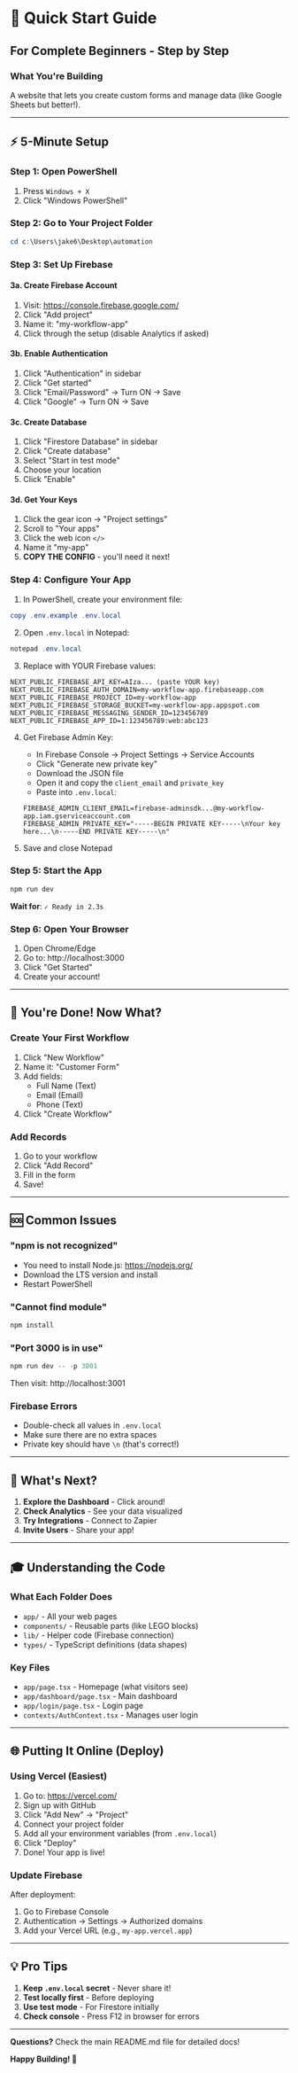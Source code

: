 # 🚀 Quick Start Guide

## For Complete Beginners - Step by Step

### What You're Building
A website that lets you create custom forms and manage data (like Google Sheets but better!).

---

## ⚡ 5-Minute Setup

### Step 1: Open PowerShell
1. Press `Windows + X`
2. Click "Windows PowerShell"

### Step 2: Go to Your Project Folder
```powershell
cd c:\Users\jake6\Desktop\automation
```

### Step 3: Set Up Firebase

#### 3a. Create Firebase Account
1. Visit: https://console.firebase.google.com/
2. Click "Add project"
3. Name it: "my-workflow-app"
4. Click through the setup (disable Analytics if asked)

#### 3b. Enable Authentication
1. Click "Authentication" in sidebar
2. Click "Get started"
3. Click "Email/Password" → Turn ON → Save
4. Click "Google" → Turn ON → Save

#### 3c. Create Database
1. Click "Firestore Database" in sidebar
2. Click "Create database"
3. Select "Start in test mode"
4. Choose your location
5. Click "Enable"

#### 3d. Get Your Keys
1. Click the gear icon → "Project settings"
2. Scroll to "Your apps"
3. Click the web icon `</>`
4. Name it "my-app"
5. **COPY THE CONFIG** - you'll need it next!

### Step 4: Configure Your App

1. In PowerShell, create your environment file:
```powershell
copy .env.example .env.local
```

2. Open `.env.local` in Notepad:
```powershell
notepad .env.local
```

3. Replace with YOUR Firebase values:
```
NEXT_PUBLIC_FIREBASE_API_KEY=AIza... (paste YOUR key)
NEXT_PUBLIC_FIREBASE_AUTH_DOMAIN=my-workflow-app.firebaseapp.com
NEXT_PUBLIC_FIREBASE_PROJECT_ID=my-workflow-app
NEXT_PUBLIC_FIREBASE_STORAGE_BUCKET=my-workflow-app.appspot.com
NEXT_PUBLIC_FIREBASE_MESSAGING_SENDER_ID=123456789
NEXT_PUBLIC_FIREBASE_APP_ID=1:123456789:web:abc123
```

4. Get Firebase Admin Key:
   - In Firebase Console → Project Settings → Service Accounts
   - Click "Generate new private key"
   - Download the JSON file
   - Open it and copy the `client_email` and `private_key`
   - Paste into `.env.local`:
   ```
   FIREBASE_ADMIN_CLIENT_EMAIL=firebase-adminsdk...@my-workflow-app.iam.gserviceaccount.com
   FIREBASE_ADMIN_PRIVATE_KEY="-----BEGIN PRIVATE KEY-----\nYour key here...\n-----END PRIVATE KEY-----\n"
   ```

5. Save and close Notepad

### Step 5: Start the App

```powershell
npm run dev
```

**Wait for**: `✓ Ready in 2.3s`

### Step 6: Open Your Browser

1. Open Chrome/Edge
2. Go to: http://localhost:3000
3. Click "Get Started"
4. Create your account!

---

## 🎉 You're Done! Now What?

### Create Your First Workflow

1. Click "New Workflow"
2. Name it: "Customer Form"
3. Add fields:
   - Full Name (Text)
   - Email (Email)
   - Phone (Text)
4. Click "Create Workflow"

### Add Records

1. Go to your workflow
2. Click "Add Record"
3. Fill in the form
4. Save!

---

## 🆘 Common Issues

### "npm is not recognized"
- You need to install Node.js: https://nodejs.org/
- Download the LTS version and install
- Restart PowerShell

### "Cannot find module"
```powershell
npm install
```

### "Port 3000 is in use"
```powershell
npm run dev -- -p 3001
```
Then visit: http://localhost:3001

### Firebase Errors
- Double-check all values in `.env.local`
- Make sure there are no extra spaces
- Private key should have `\n` (that's correct!)

---

## 📱 What's Next?

1. **Explore the Dashboard** - Click around!
2. **Check Analytics** - See your data visualized
3. **Try Integrations** - Connect to Zapier
4. **Invite Users** - Share your app!

---

## 🎓 Understanding the Code

### What Each Folder Does

- `app/` - All your web pages
- `components/` - Reusable parts (like LEGO blocks)
- `lib/` - Helper code (Firebase connection)
- `types/` - TypeScript definitions (data shapes)

### Key Files

- `app/page.tsx` - Homepage (what visitors see)
- `app/dashboard/page.tsx` - Main dashboard
- `app/login/page.tsx` - Login page
- `contexts/AuthContext.tsx` - Manages user login

---

## 🌐 Putting It Online (Deploy)

### Using Vercel (Easiest)

1. Go to: https://vercel.com/
2. Sign up with GitHub
3. Click "Add New" → "Project"
4. Connect your project folder
5. Add all your environment variables (from `.env.local`)
6. Click "Deploy"
7. Done! Your app is live!

### Update Firebase

After deployment:
1. Go to Firebase Console
2. Authentication → Settings → Authorized domains
3. Add your Vercel URL (e.g., `my-app.vercel.app`)

---

## 💡 Pro Tips

1. **Keep `.env.local` secret** - Never share it!
2. **Test locally first** - Before deploying
3. **Use test mode** - For Firestore initially
4. **Check console** - Press F12 in browser for errors

---

**Questions?** Check the main README.md file for detailed docs!

**Happy Building! 🚀**

